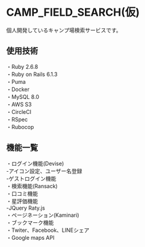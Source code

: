 # CAMP_FIELD_SEARCH(仮)
個人開発しているキャンプ場検索サービスです。

<h2>使用技術</h2>
・Ruby 2.6.8<br>
・Ruby on Rails 6.1.3<br>
・Puma<br>
・Docker<br>
・MySQL 8.0<br>
・AWS S3<br>
・CircleCI<br>
・RSpec<br>
・Rubocop<br>

<h2>機能一覧</h2>
・ログイン機能(Devise)<br>
-アイコン設定、ユーザー名登録<br>
-ゲストログイン機能<br>
・検索機能(Ransack)<br>
・口コミ機能<br>
・星評価機能<br>
-JQuery Raty.js<br>
・ページネーション(Kaminari)<br>
・ブックマーク機能<br>
・Twiter、Facebook、LINEシェア<br>
・Google maps API<br>